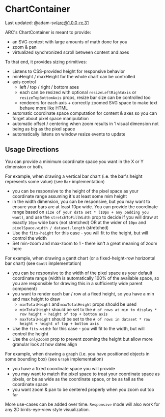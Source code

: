 # ChartContainer

Last updated: @adam-sv/arc@1.0.0-rc.31

ARC's ChartContainer is meant to provide:
* an SVG context with large amounts of math done for you
* zoom & pan
* virtualized synchronized scroll between content and axes

To that end, it provides sizing primitives:
* Listens to CSS-provided height for responsive behavior
* minHeight / maxHeight for the whole chart can be controlled
* axis control
   * left / top / right / bottom axes
   * each can be resized with optional `resizeLeftRightAxis` or `resizeTopBottomAxis` props, resize bar size can be controlled too
   * renderers for each axis + correctly zoomed SVG space to make text behave more like HTML
* automatic coordinate space computation for content & axes so you can forget about pixel space manipulation
* automatic offset / centering when zoom results in 1 visual dimension not being as big as the pixel space
* automatically listens on window resize events to update

## Usage Directions

You can provide a minimum coordinate space you want in the X or Y dimension or both.

For example, when drawing a vertical bar chart (i.e. the bar's height represents some value) (see `Bar` implementation)
* you can be responsive to the height of the pixel space as your coordinate range assuming it's at least some mim height
* in the width dimension, you can be responsive, but you may want to ensure your bars are at least 10px wide. You can provide the coordinate range based on `size of your data set * (10px + any padding you want)`, and use the `stretchToFillWidth` prop to decide if you will draw at exactly `10px` wide bars (not stretched) OR at the wider of `10px` and `pixelSpace.width / dataset.length` (stretched)
* Use the `fits-height` for this case - you will fit to the height, but will control the width
* Set min-zoom and max-zoom to 1 - there isn't a great meaning of zoom here

For example, when drawing a gantt chart (or a fixed-height-row horizontal bar chart) (see `Gantt` implementation)
* you can be responsive to the width of the pixel space as your default coordinate range (width is automatically 100% of the available space, so you are responsible for drawing this in a sufficiently wide parent component)
* you want to render each bar / row at a fixed height, so you have a min and max height to draw
   * `minTotalHeight` and `maxTotalHeight` props should be used
   * `minTotalHeight` should be set to the `# of rows at min to display * row height + height of top + bottom axis`
   * `maxTotalHeight` should be set to the `# of rows in dataset * row height + height of top + bottom axis`
* Use the `fits-width` for this case - you will fit to the width, but will control the height
* Use the `onlyZoomX` prop to prevent zooming the height but allow more granular look at how dates align

For example, when drawing a graph (i.e. you have positioned objects in some bounding box) (see `Graph` implementation)
* you have a fixed coordinate space you will provide
* you may want to match the pixel space to treat your coordinate space as pixels, or be as wide as the coordinate space, or be as tall as the coordinate space
* you want zoom & pan to be centered properly when you zoom out too far

More use-cases can be added over time. `Responsive` mode will also work for any 2D birds-eye-view style visualization.

